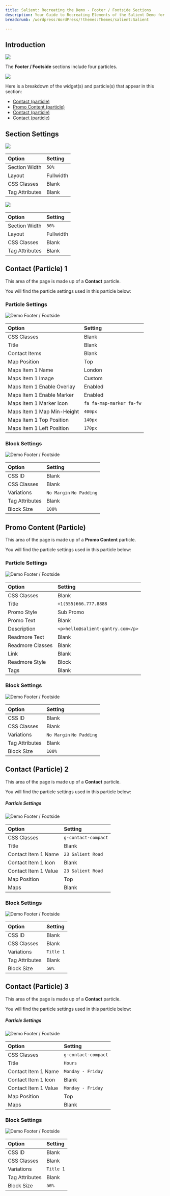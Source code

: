 ```yaml
---
title: Salient: Recreating the Demo - Footer / Footside Sections
description: Your Guide to Recreating Elements of the Salient Demo for WordPress
breadcrumb: /wordpress:WordPress/!themes:Themes/salient:Salient

---
```


## Introduction

![](assets/demo_12.png)

The **Footer / Footside** sections include four particles.

![](assets/home_footer.png)

Here is a breakdown of the widget(s) and particle(s) that appear in this section:

* [Contact (particle)](#gantry-5-particle-(contact)-1)
* [Promo Content (particle)](#gantry-5-particle-(promo-content))
* [Contact (particle)](#gantry-5-particle-(contact)-2)
* [Contact (particle)](#gantry-5-particle-(contact)-3)

## Section Settings

![](assets/demo_footer_settings.png)

| Option         | Setting   |
| :-----         | :-----    |
| Section Width  | `50%`     |
| Layout         | Fullwidth |
| CSS Classes    | Blank     |
| Tag Attributes | Blank     |

![](assets/demo_footer_settings2.png)

| Option         | Setting   |
| :-----         | :-----    |
| Section Width  | `50%`     |
| Layout         | Fullwidth |
| CSS Classes    | Blank     |
| Tag Attributes | Blank     |

## Contact (Particle) 1

This area of the page is made up of a **Contact** particle.

You will find the particle settings used in this particle below:

### Particle Settings

![Demo Footer / Footside](demo_footer_1.png)

| Option                     | Setting                  |
| :-----                     | :-----                   |
| CSS Classes                | Blank                    |
| Title                      | Blank                    |
| Contact Items              | Blank                    |
| Map Position               | Top                      |
| Maps Item 1 Name           | London                   |
| Maps Item 1 Image          | Custom                   |
| Maps Item 1 Enable Overlay | Enabled                  |
| Maps Item 1 Enable Marker  | Enabled                  |
| Maps Item 1 Marker Icon    | `fa fa-map-marker fa-fw` |
| Maps Item 1 Map Min-Height | `400px`                  |
| Maps Item 1 Top Position   | `140px`                  |
| Maps Item 1 Left Position  | `170px`                  |

### Block Settings

![Demo Footer / Footside](demo_footer_2.png)

| Option         | Setting                  |
| :-----         | :-----                   |
| CSS ID         | Blank                    |
| CSS Classes    | Blank                    |
| Variations     | `No Margin` `No Padding` |
| Tag Attributes | Blank                    |
| Block Size     | `100%`                   |

## Promo Content (Particle)

This area of the page is made up of a **Promo Content** particle.

You will find the particle settings used in this particle below:

### Particle Settings

![Demo Footer / Footside](demo_footer_3.png)

| Option           | Setting                           |
| :-----           | :-----                            |
| CSS Classes      | Blank                             |
| Title            | `+1(555)666.777.8888`             |
| Promo Style      | Sub Promo                         |
| Promo Text       | Blank                             |
| Description      | `<p>hello@salient-gantry.com</p>` |
| Readmore Text    | Blank                             |
| Readmore Classes | Blank                             |
| Link             | Blank                             |
| Readmore Style   | Block                             |
| Tags             | Blank                             |

### Block Settings

![Demo Footer / Footside](demo_footer_4.png)

| Option         | Setting                  |
| :-----         | :-----                   |
| CSS ID         | Blank                    |
| CSS Classes    | Blank                    |
| Variations     | `No Margin` `No Padding` |
| Tag Attributes | Blank                    |
| Block Size     | `100%`                   |

## Contact (Particle) 2

This area of the page is made up of a **Contact** particle.

You will find the particle settings used in this particle below:

##### Particle Settings

![Demo Footer / Footside](demo_footer_5.png)

| Option               | Setting             |
| :-----               | :-----              |
| CSS Classes          | `g-contact-compact` |
| Title                | Blank               |
| Contact Item 1 Name  | `23 Salient Road`   |
| Contact Item 1 Icon  | Blank               |
| Contact Item 1 Value | `23 Salient Road`   |
| Map Position         | Top                 |
| Maps                 | Blank               |

### Block Settings

![Demo Footer / Footside](demo_footer_6.png)

| Option         | Setting   |
| :-----         | :-----    |
| CSS ID         | Blank     |
| CSS Classes    | Blank     |
| Variations     | `Title 1` |
| Tag Attributes | Blank     |
| Block Size     | `50%`     |

## Contact (Particle) 3

This area of the page is made up of a **Contact** particle.

You will find the particle settings used in this particle below:

##### Particle Settings

![Demo Footer / Footside](demo_footer_7.png)

| Option               | Setting             |
| :-----               | :-----              |
| CSS Classes          | `g-contact-compact` |
| Title                | `Hours`             |
| Contact Item 1 Name  | `Monday - Friday`   |
| Contact Item 1 Icon  | Blank               |
| Contact Item 1 Value | `Monday - Friday`   |
| Map Position         | Top                 |
| Maps                 | Blank               |

### Block Settings

![Demo Footer / Footside](demo_footer_8.png)

| Option         | Setting   |
| :-----         | :-----    |
| CSS ID         | Blank     |
| CSS Classes    | Blank     |
| Variations     | `Title 1` |
| Tag Attributes | Blank     |
| Block Size     | `50%`     |